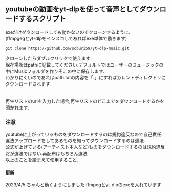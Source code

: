 ## youtubeの動画をyt-dlpを使って音声としてダウンロードするスクリプト
exeだけダウンロードしても動かないのでクローンするように.   
(ffmpgegとyt-dlpをインスコしてあればexe単体で動きます)  

```
git clone https://github.com/soburi59/yt-dlp-music.git
```

クローンしたらダブルクリックで使えます.  
保存場所はpathに記載してください.デフォルトではユーザーのミュージックの中にMusicフォルダを作りそこの中に保存します.  
わかりにくいのであればpath.txtの内容を「.」にすればカレントディレクトリにダウンロードされます.  
<br>
<br>
再生リストのurlを入力した場合,再生リストのどこまでをダウンロードするかを聞かれます.  

### 注意
youtubeに上がっているものをダウンロードするのは規約違反なので自己責任.  
違法アップロードをしてあるものを知ってダウンロードするのは違法.  
公式が上げている(アーティスト本人など)ものをダウンロードするのは規約違反だが違法ではない.再配布はもちろん違法.  
以上のことを踏まえて使用すること.  

#### 更新
2023/4/5 ちゃんと動くようにしました ffmpegとyt-dlpのexeを入れています
